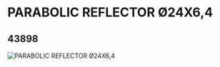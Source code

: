 # PARABOLIC REFLECTOR Ø24X6,4
## 43898
![PARABOLIC REFLECTOR Ø24X6,4](https://lc-www-live-s.legocdn.com/media/bricks/5/2/4179580.jpg)